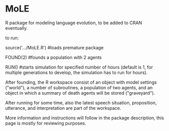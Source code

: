 # MoLE
R package for modeling language evolution, to be added to CRAN eventually.

to run:

source('.../MoLE.R')  #loads premature package

FOUND(2)  #founds a population with 2 agents

RUN()   #starts simulation for specified number of hours (default is 1, for multiple generations to develop, the simulation has to run for hours).


After founding, the R workspace consist of an object with model settings ("world"), a number of subroutines, a population of two agents, and an object in which a summary of death agents will be stored ("graveyard"). 

After running for some time, also the latest speech situation, proposition, utterance, and interpretation are part of the workspace.

More information and instructions will follow in the package description, this page is mostly for reviewing purposes.
